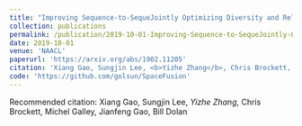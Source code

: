 ```yaml
---
title: "Improving Sequence-to-SequeJointly Optimizing Diversity and Relevance in Neural Response Generation."
collection: publications
permalink: /publication/2019-10-01-Improving-Sequence-to-SequeJointly-Optimizing-Diversity-and-Relevance-in-Neural-Response-Generation
date: 2019-10-01
venue: 'NAACL'
paperurl: 'https://arxiv.org/abs/1902.11205'
citation: 'Xiang Gao, Sungjin Lee, <b>Yizhe Zhang</b>, Chris Brockett, Michel Galley, Jianfeng Gao, Bill Dolan'
code: 'https://github.com/golsun/SpaceFusion'
---
```

Recommended citation: Xiang Gao, Sungjin Lee, *Yizhe Zhang*, Chris Brockett, Michel Galley, Jianfeng Gao, Bill Dolan
